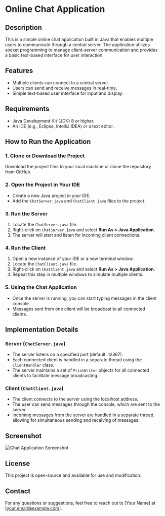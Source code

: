 # Online Chat Application

## Description
This is a simple online chat application built in Java that enables multiple users to communicate through a central server. The application utilizes socket programming to manage client-server communication and provides a basic text-based interface for user interaction.

## Features
- Multiple clients can connect to a central server.
- Users can send and receive messages in real-time.
- Simple text-based user interface for input and display.

## Requirements
- Java Development Kit (JDK) 8 or higher.
- An IDE (e.g., Eclipse, IntelliJ IDEA) or a text editor.

## How to Run the Application

### 1. Clone or Download the Project
Download the project files to your local machine or clone the repository from GitHub.

### 2. Open the Project in Your IDE
- Create a new Java project in your IDE.
- Add the `ChatServer.java` and `ChatClient.java` files to the project.

### 3. Run the Server
1. Locate the `ChatServer.java` file.
2. Right-click on `ChatServer.java` and select **Run As > Java Application**.
3. The server will start and listen for incoming client connections.

### 4. Run the Client
1. Open a new instance of your IDE or a new terminal window.
2. Locate the `ChatClient.java` file.
3. Right-click on `ChatClient.java` and select **Run As > Java Application**.
4. Repeat this step in multiple windows to simulate multiple clients.

### 5. Using the Chat Application
- Once the server is running, you can start typing messages in the client console.
- Messages sent from one client will be broadcast to all connected clients.

## Implementation Details

### Server (`ChatServer.java`)
- The server listens on a specified port (default: 12367).
- Each connected client is handled in a separate thread using the `ClientHandler` class.
- The server maintains a set of `PrintWriter` objects for all connected clients to facilitate message broadcasting.

### Client (`ChatClient.java`)
- The client connects to the server using the localhost address.
- The user can send messages through the console, which are sent to the server.
- Incoming messages from the server are handled in a separate thread, allowing for simultaneous sending and receiving of messages.

## Screenshot
![Chat Application Screenshot](path_to_your_screenshot.png)

## License
This project is open-source and available for use and modification.

## Contact
For any questions or suggestions, feel free to reach out to [Your Name] at [your.email@example.com].
